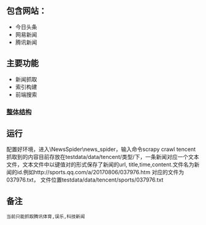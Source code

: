 ## 包含网站：
- 今日头条
- 网易新闻
- 腾讯新闻

## 主要功能
  - 新闻抓取
  - 索引构建
  - 前端搜索

### [整体结构](https://github.com/lzjqsdd/NewsSpider/blob/master/Frame.md)

## 运行
   配置好环境，进入\NewsSpider\news_spider，输入命令scrapy crawl tencent
   抓取到的内容目前存放在testdata/data/tencent/类型/下，一条新闻对应一个文本文件，文本文件中以键值对的形式保存了新闻的url,
   title,time,content.文件名为新闻的id.例如http://sports.qq.com/a/20170806/037976.htm 对应的文件为037976.txt，
   文件位置testdata/data/tencent/sports/037976.txt
   
## 备注
	当前只能抓取腾讯体育,误乐,科技新闻


